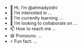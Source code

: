 - 👋 Hi, I’m @ahmadyzdni
- 👀 I’m interested in ...
- 🌱 I’m currently learning ...
- 💞️ I’m looking to collaborate on ...
- 📫 How to reach me ...
- 😄 Pronouns: ...
- ⚡ Fun fact: ...

<!---
ahmadyzdni/ahmadyzdni is a ✨ special ✨ repository because its `README.md` (this file) appears on your GitHub profile.
You can click the Preview link to take a look at your changes.
--->
